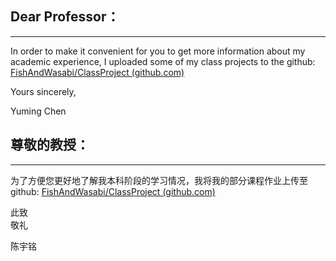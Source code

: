 ## Dear Professor：

---

In order to make it convenient for you to  get more information about my academic experience, I uploaded some of my class projects to the github: [FishAndWasabi/ClassProject (github.com)](https://github.com/FishAndWasabi/ClassProject)

Yours sincerely,

Yuming Chen



## 尊敬的教授：

---

为了方便您更好地了解我本科阶段的学习情况，我将我的部分课程作业上传至github: [FishAndWasabi/ClassProject (github.com)](https://github.com/FishAndWasabi/ClassProject)

   此致<br>敬礼

陈宇铭


